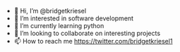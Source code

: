 - 👋 Hi, I’m @bridgetkriesel
- 👀 I’m interested in software development 
- 🌱 I’m currently learning python
- 💞️ I’m looking to collaborate on interesting projects
- 📫 How to reach me https://twitter.com/bridgetkriesel1

<!---
bridgetkriesel/bridgetkriesel is a ✨ special ✨ repository because its `README.md` (this file) appears on your GitHub profile.
You can click the Preview link to take a look at your changes.
--->

